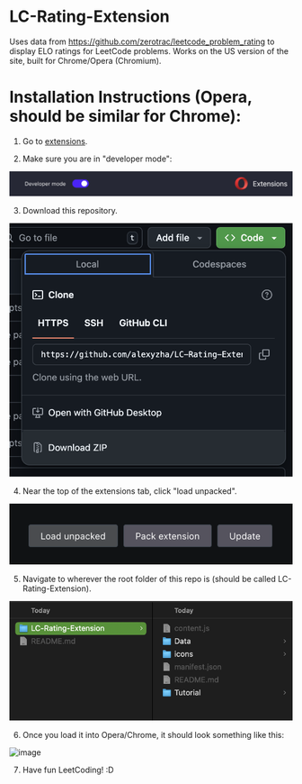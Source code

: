 # LC-Rating-Extension
Uses data from https://github.com/zerotrac/leetcode_problem_rating to display ELO ratings for LeetCode problems. Works on the US version of the site, built for Chrome/Opera (Chromium).

# Installation Instructions (Opera, should be similar for Chrome):

1. Go to [extensions](opera://extensions).

2. Make sure you are in "developer mode":

![image](Tutorial/devmode.png)

3. Download this repository.

![image](Tutorial/download.png)

4. Near the top of the extensions tab, click "load unpacked".

![image](Tutorial/unpacked.png)

5. Navigate to wherever the root folder of this repo is (should be called LC-Rating-Extension).

![image](Tutorial/location.png)

6. Once you load it into Opera/Chrome, it should look something like this:

![image](Tutorial/image.png)

7. Have fun LeetCoding! :D